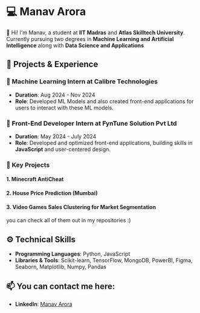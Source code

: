 # 💻 Manav Arora

👋 Hi! I'm Manav, a student at **IIT Madras** and **Atlas Skilltech University**. Currently pursuing two degrees in **Machine Learning and Artificial Intelligence** along with **Data Science and Applications**

## 🚀 Projects & Experience

### 🔹 Machine Learning Intern at Calibre Technologies
- **Duration**: Aug 2024 - Nov 2024
- **Role**: Developed ML Models and also created front-end applications for users to interact with these ML models.

### 🔹 Front-End Developer Intern at FynTune Solution Pvt Ltd
- **Duration**: May 2024 - July 2024
- **Role**: Developed and optimized front-end applications, building skills in **JavaScript** and user-centered design.

### 🔹 Key Projects

#### 1. Minecraft AntiCheat
#### 2. House Price Prediction (Mumbai)
#### 3. Video Games Sales Clustering for Market Segmentation
you can check all of them out in my repositories :)

## ⚙️ Technical Skills
- **Programming Languages**: Python, JavaScript
- **Libraries & Tools**: Scikit-learn, TensorFlow, MongoDB, PowerBI, Figma, Seaborn, Matplotlib, Numpy, Pandas

## 📫 You can contact me here:
- **LinkedIn**: [Manav Arora](https://www.linkedin.com/in/manav-arora-488924295/)
